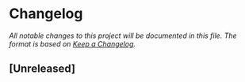 # Changelog

_All notable changes to this project will be documented in this file._
_The format is based on [Keep a Changelog](https://keepachangelog.com/en/1.0.0/)._

## [Unreleased]
